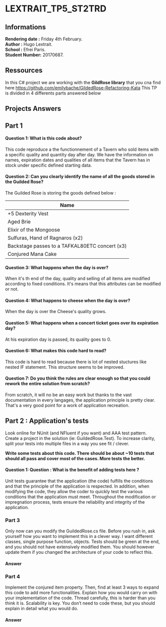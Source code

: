 # LEXTRAIT_TP5_ST2TRD

##  Informations ##

**Rendering date :** Friday 4th February.  
**Author :** Hugo Lextrait.  
**School :** Efrei Paris.  
**Student Number:** 20170687.  

## Ressources ##

In this C# project we are working with the **GildRose library** that you cna find here  https://github.com/emilybache/GildedRose-Refactoring-Kata 
This TP is divided in 4 differents parts answered below 

## Projects Answers ##

## Part 1 ##
#### Question 1: What is this code about?

This code reproduce a the functionnement of a Tavern who sold items with a specific quality and quantity day after day.
We have the information on names, expiration dates and qualities of all items that the Tavern has in stock under specific defined starting data.

#### Question 2: Can you clearly identify the name of all the goods stored in the Guilded Rose?

The Guilded Rose is storing the goods defined below : 

Name   |
------------- |
+5 Dexterity Vest  |
Aged Brie  |
Elixir of the Mongoose  |
Sulfuras, Hand of Ragnaros (x2)  |
Backstage passes to a TAFKAL80ETC concert (x3)  |
Conjured Mana Cake  |
  
#### Question 3: What happens when the day is over?

When it's th end of the day, quality and selling of all items are modified according to fixed conditions. It's means that this attributes can be modified or not. 

#### Question 4: What happens to cheese when the day is over?

When the day is over the Cheese's quality grows.

#### Question 5: What happens when a concert ticket goes over its expiration day?

At his expiration day is passed, its quality goes to 0.

#### Question 6: What makes this code hard to read?

This code is hard to read because there is lot of nested stuctures like nested IF statement. This structure seems to be improved.

#### Question 7: Do you think the rules are clear enough so that you could rework the entire solution from scratch?

From scratch, it will no be an easy work but thanks to the vast documentation in every langages, the application principle is pretty clear. That's a very good point for a work of application recreation.

## Part 2 : Application's tests ## 

Look online for NUnit (and NFluent if you want) and AAA test pattern. Create a project in the solution (ie: GuildedRose.Test). To increase clarity, split your tests into multiple files in a way you see fit / clever.

**Write some tests about this code. There should be about ~10 tests that should all pass and cover most of the cases. More tests the better.**

#### Question 1: Question : What is the benefit of adding tests here ? 

Unit tests guarantee that the application (the code) fulfills the conditions and that the principle of the application is respected. In addition, when modifying the code, they allow the coder to quickly test the various conditions that the application must meet. Throughout the modification or impregnation process, tests ensure the reliability and integrity of the application.

### Part 3 ###

Only now can you modify the GuildedRose.cs file. Before you rush in, ask yourself how you want to implement this in a clever way. I want different classes, single purpose function, objects. Tests should be green at the end, and you should not have extensively modified them. You should however update them if you changed the architecture of your code to reflect this. 

#### Answer

### Part 4 ###

Implement the conjured item property. 
Then, find at least 3 ways to expand this code to add more functionalities. Explain how you would carry on with your implementation of the code. Thread carefully, this is harder than you think it is. Scalability is key. You don’t need to code these, but you should explain in detail what you would do. 

#### Answer
